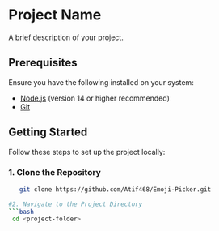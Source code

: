 # Project Name

A brief description of your project.

## Prerequisites

Ensure you have the following installed on your system:
- [Node.js](https://nodejs.org/) (version 14 or higher recommended)
- [Git](https://git-scm.com/)

## Getting Started

Follow these steps to set up the project locally:

### 1. Clone the Repository

```bash
   git clone https://github.com/Atif468/Emoji-Picker.git

#2. Navigate to the Project Directory
```bash
 cd <project-folder>
